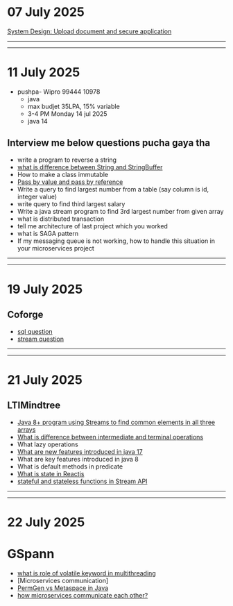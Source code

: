 # 07 July 2025

[System Design: Upload document and secure application](./tech-lead/system-design-01.md)

---
---
# 11 July 2025

- pushpa- Wipro 99444 10978
  - java
  - max budjet 35LPA, 15% variable
  - 3-4 PM Monday 14 jul 2025
  - java 14

## Interview me below questions pucha gaya tha

- write a program to reverse a string
- [what is difference between String and StringBuffer](./java/java--what-is-difference-between-string-and-stringbuffer.md)
- How to make a class immutable
- [Pass by value and pass by reference](./java/java--pass-by-value-and-pass-by-reference-in-java.md)
- Write a query to find largest number from a table (say column is id, integer value)
- write query to find third largest salary
- Write a java stream program to find 3rd largest number from given array
- what is distributed transaction
- tell me architecture of last project which you worked
- what is SAGA pattern
- If my messaging queue is not working, how to handle this situation in your microservices project

---
---
# 19 July 2025
## Coforge

- [sql question](./sql/001.md)
- [stream question](./java-8/programs/003.md)

---
---
# 21 July 2025
## LTIMindtree

- [Java 8+ program using Streams to find common elements in all three arrays](./java-8/programs/004.md)
- [What is difference between intermediate and terminal operations](./java-8/java-8--what-is-difference-between-intermediate-and-terminal-operations.md)
- What lazy operations
- [What are new features introduced in java 17](./java/java--what-are-new-features-introduced-in-java-17.md)
- What are key features introduced in java 8
- What is default methods in predicate
- [What is state in Reactjs](./reactjs/reactjs--what-is-state-in-reactjs.md)
- [stateful and stateless functions in Stream API](./java-8/java8--stateful-and-stateless-functions-in-stream-api.md)

---
---

# 22 July 2025
# GSpann

- [what is role of volatile keyword in multithreading](./java/multithreading/java-multithreading--what-is-role-of-volatile-keyword-in-multithreading.md)
- [Microservices communication]
- [PermGen vs Metaspace in Java](./java-8/PermGen-vs-Metaspace-in-Java.md)
- [how microservices communicate each other?](./microservices/microservices--how-microservices-communicate-each-other.md)